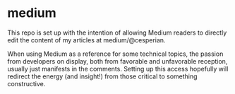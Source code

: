 # medium

This repo is set up with the intention of allowing Medium readers to directly edit the content of my articles at medium/@cesperian.

When using Medium as a reference for some technical topics, the passion from developers on display, both from favorable and unfavorable reception, usually just manifests in the comments. Setting up this access hopefully will redirect the energy (and insight!) from those critical to something constructive.

